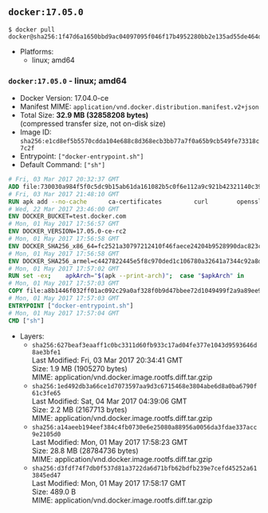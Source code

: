 ## `docker:17.05.0`

```console
$ docker pull docker@sha256:1f47d6a1650bbd9ac04097095f046f17b4952280bb2e135ad55de464df38bf85
```

-	Platforms:
	-	linux; amd64

### `docker:17.05.0` - linux; amd64

-	Docker Version: 17.04.0-ce
-	Manifest MIME: `application/vnd.docker.distribution.manifest.v2+json`
-	Total Size: **32.9 MB (32858208 bytes)**  
	(compressed transfer size, not on-disk size)
-	Image ID: `sha256:e1cd8ef5b5570cdda104e688c8d368ecb3bb77a7f0a65b9cb549fe73318c7c2f`
-	Entrypoint: `["docker-entrypoint.sh"]`
-	Default Command: `["sh"]`

```dockerfile
# Fri, 03 Mar 2017 20:32:37 GMT
ADD file:730030a984f5f0c5dc9b15ab61da161082b5c0f6e112a9c921b42321140c3927 in / 
# Fri, 03 Mar 2017 21:48:10 GMT
RUN apk add --no-cache 		ca-certificates 		curl 		openssl
# Wed, 22 Mar 2017 23:46:00 GMT
ENV DOCKER_BUCKET=test.docker.com
# Mon, 01 May 2017 17:56:57 GMT
ENV DOCKER_VERSION=17.05.0-ce-rc2
# Mon, 01 May 2017 17:56:58 GMT
ENV DOCKER_SHA256_x86_64=fc2521a30797212410f46faece24204b9528990dac823c145b530c05acd50e9d
# Mon, 01 May 2017 17:56:58 GMT
ENV DOCKER_SHA256_armel=c4427822445e5f8c970ded1c106780a32641a7344c92a8dc57a9be4e0ea9cba0
# Mon, 01 May 2017 17:57:02 GMT
RUN set -ex; 	apkArch="$(apk --print-arch)"; 	case "$apkArch" in 		x86_64) dockerArch=x86_64 ;; 		armhf) dockerArch=armel ;; 		*) echo >&2 "error: unknown Docker static binary arch $apkArch"; exit 1 ;; 	esac; 	curl -fSL "https://${DOCKER_BUCKET}/builds/Linux/${dockerArch}/docker-${DOCKER_VERSION}.tgz" -o docker.tgz; 	sha256="DOCKER_SHA256_${dockerArch}"; sha256="$(eval "echo \$${sha256}")"; 	echo "${sha256} *docker.tgz" | sha256sum -c -; 	tar -xzvf docker.tgz; 	mv docker/* /usr/local/bin/; 	rmdir docker; 	rm docker.tgz; 	docker -v
# Mon, 01 May 2017 17:57:03 GMT
COPY file:a8b1446f032ff01ac092c29a0af328f0b9d47bbee72d1049499f2a9a89ee988a in /usr/local/bin/ 
# Mon, 01 May 2017 17:57:03 GMT
ENTRYPOINT ["docker-entrypoint.sh"]
# Mon, 01 May 2017 17:57:04 GMT
CMD ["sh"]
```

-	Layers:
	-	`sha256:627beaf3eaaff1c0bc3311d60fb933c17ad04fe377e1043d9593646d8ae3bfe1`  
		Last Modified: Fri, 03 Mar 2017 20:34:41 GMT  
		Size: 1.9 MB (1905270 bytes)  
		MIME: application/vnd.docker.image.rootfs.diff.tar.gzip
	-	`sha256:1ed492db3a66ce1d7073597aa9d3c6715468e3804abe6d8a0ba6790f61c3fe65`  
		Last Modified: Sat, 04 Mar 2017 04:39:06 GMT  
		Size: 2.2 MB (2167713 bytes)  
		MIME: application/vnd.docker.image.rootfs.diff.tar.gzip
	-	`sha256:a14aeeb194eef384c4fb0730e6e25080a88956a0056da3fdae337acc9e2105d0`  
		Last Modified: Mon, 01 May 2017 17:58:23 GMT  
		Size: 28.8 MB (28784736 bytes)  
		MIME: application/vnd.docker.image.rootfs.diff.tar.gzip
	-	`sha256:d3fdf74f7db0f537d81a3722da6d71bfb62bdfb239e7cefd45252a613845ed47`  
		Last Modified: Mon, 01 May 2017 17:58:17 GMT  
		Size: 489.0 B  
		MIME: application/vnd.docker.image.rootfs.diff.tar.gzip
